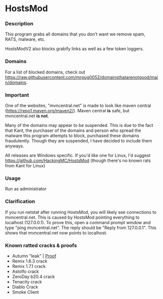 # HostsMod


  
### Description

This program grabs all domains that you don't want we remove spam, RATS, malware, etc.

HostsModV2 also blocks grabify links as well as a few token loggers.

### Domains

For a list of blocked domains, check out https://raw.githubusercontent.com/mrpug0052/domainsthatarenotgood/main/domains.

### Important

One of the websites, "mvncentral.net" is made to look like maven central (https://repo1.maven.org/maven2/). 
Maven central **is** safe, but mvncentral.net **is not**.


Many of the domains may appear to be suspended. This is due to the fact that Kant, the purchaser of the domains and person who spread the malware this program attempts to block, purchased these domains fraudulently. Though they are suspended, I have decided to include them anyways.

All releases are Windows specific. If you'd like one for Linux, I'd suggest https://github.com/HackingMC/HostsMod (though there's no known rats from Kant for Linux)

### Usage

Run as administrator

### Clarification

If you run netstat after running HostsMod, you will likely see connections to mvncentral.net. This is caused by HostsMod pointing everything to localhost (127.0.0.1). To prove this, open a command prompt window and type "ping mvncentral.net". The reply should be "Reply from 127.0.0.1". This shows that mvncentral.net now points to localhost.

### Known ratted cracks & proofs

- Autumn "leak" | [Proof](https://youtu.be/PBVWzWEc0jI?t=89) 
- Remix 1.6.3 crack
- Remix 1.7.1 crack
- Astolfo crack
- ZeroDay b20.4 crack
- Tenacity crack
- Diablo Crack
- Smoke Client

